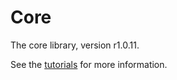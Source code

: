 # Core

The core library, version r1.0.11.

See the [tutorials](tutorials/index.md) for more information.
